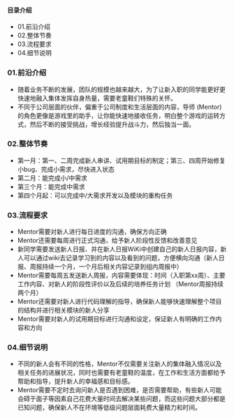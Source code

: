 #### 目录介绍
- 01.前沿介绍
- 02.整体节奏
- 03.流程要求
- 04.细节说明


### 01.前沿介绍
- 随着业务不断的发展，团队的规模也越来越大，为了让新入职的同学能更好更快速地融入集体发挥自身热量，需要老童鞋们特殊的关怀。
- 不同于公司层面的伙伴，偏重于公司制度和生活层面的内容，导师 (Mentor) 的角色更像是游戏里的助手，让你能快速地接收任务，明白整个游戏的运转方式，然后不断的接受挑战，增长经验提升战斗力，然后独当一面。


### 02.整体节奏
- 第一月：第一、二周完成新人串讲、试用期目标的制定；第三、四周开始修复小bug、完成小需求，尽快进入状态
- 第二月：能完成小/中需求
- 第三个月：能完成中需求
- 第四个月起：可以完成中/大需求开发以及模块的重构任务


### 03.流程要求
- Mentor需要对新人进行每日进度的沟通，确保方向正确
- Mentor还需要每周进行正式沟通，给予新人阶段性反馈和改善意见
- 新同学需要发送新人日报、并在新人日报WiKi中创建自己的新人日报内容，新人可以通过wiki去记录学习到的内容以及看到的问题，方便横向沟通（新人日报、周报持续一个月，一个月后相关内容记录到组内周报中）
- Mentor需要每周五发送新人周报，内容需要体现：时间（入职第xx周）、主要工作内容、对新人的阶段性评价以及后续的培养任务计划 （Mentor周报持续两个月）
- Mentor还需要对新人进行代码理解的指导，确保新人能够快速理解整个项目的结构并进行相关模块的新人分享
- Mentor需要对新人的试用期目标进行沟通和设定，保证新人有明确的工作内容和方向



### 04.细节说明
- 不同的新人会有不同的性格，Mentor不仅需要关注新人的集体融入情况以及相关任务的进展状况，同时也需要有老童鞋的温度，在工作和生活方面都给予帮助和指导，提升新人的幸福感和目标感。
- Mentor需要不定时去询问新人是否遇到困难，是否需要帮助，有些新人可能会碍于面子等因素自己花费大量时间去解决某些问题，而这些问题大部分都是已知问题，确保新人不在环境等低级问题层面耗费大量精力和时间。







